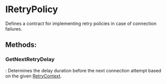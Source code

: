 # IRetryPolicy

Defines a contract for implementing retry policies in case of connection failures. 


## **Methods**:

### **GetNextRetryDelay**
: Determines the delay duration before the next connection attempt based on the given [RetryContext](../SignalR/RetryContext.md). 